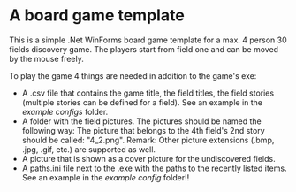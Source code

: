 # A board game template
This is a simple .Net WinForms board game template for a max. 4 person 30 fields discovery game. The players start from field one and can be moved by the mouse freely.

To play the game 4 things are needed in addition to the game's exe:
- A .csv file that contains the game title, the field titles, the field stories (multiple stories can be defined for a field). See an example in the _example configs_ folder.
- A folder with the field pictures. The pictures should be named the following way:
The picture that belongs to the 4th field's 2nd story should be called: "4_2.png". Remark: Other picture extensions (.bmp, .jpg, .gif, etc.) are supported as well.
- A picture that is shown as a cover picture for the undiscovered fields.
- A paths.ini file next to the .exe with the paths to the recently listed items. See an example in the _example config_ folder!!
